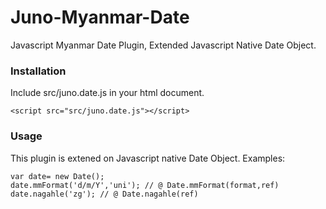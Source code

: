 # Juno-Myanmar-Date
Javascript Myanmar Date Plugin, Extended Javascript Native Date Object.

### Installation
Include src/juno.date.js in your html document.
```
<script src="src/juno.date.js"></script>
```

### Usage
This plugin is extened on Javascript native Date Object.
Examples:
```
var date= new Date();
date.mmFormat('d/m/Y','uni'); // @ Date.mmFormat(format,ref)
date.nagahle('zg'); // @ Date.nagahle(ref)
```

